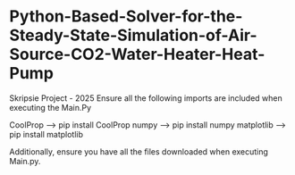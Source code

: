 # Python-Based-Solver-for-the-Steady-State-Simulation-of-Air-Source-CO2-Water-Heater-Heat-Pump
Skripsie Project - 2025
Ensure all the following imports are included when executing the Main.Py

CoolProp --> pip install CoolProp
numpy --> pip install numpy
matplotlib --> pip install matplotlib

Additionally, ensure you have all the files downloaded when executing Main.py.

